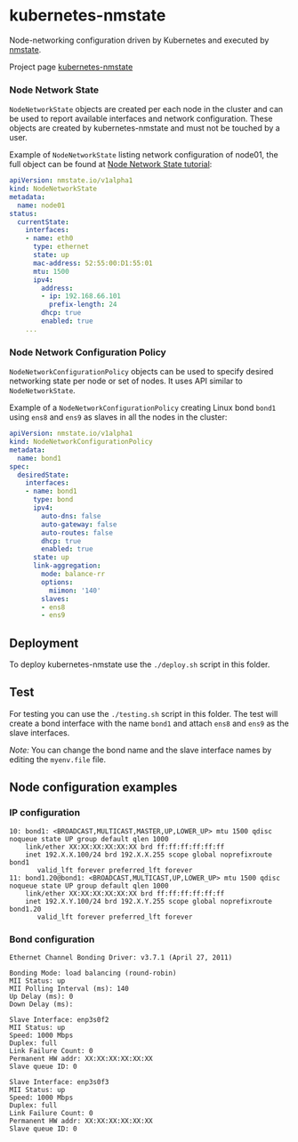 # kubernetes-nmstate

Node-networking configuration driven by Kubernetes and executed by
[nmstate](https://nmstate.github.io/).

Project page [kubernetes-nmstate](https://github.com/nmstate/kubernetes-nmstate)

### Node Network State

`NodeNetworkState` objects are created per each node in the cluster and can be
used to report available interfaces and network configuration. These objects
are created by kubernetes-nmstate and must not be touched by a user.

Example of `NodeNetworkState` listing network configuration of node01, the full
object can be found at [Node Network State tutorial](https://github.com/nmstate/kubernetes-nmstate/blob/master/docs/user-guide-state-reporting.md):

```yaml
apiVersion: nmstate.io/v1alpha1
kind: NodeNetworkState
metadata:
  name: node01
status:
  currentState:
    interfaces:
    - name: eth0
      type: ethernet
      state: up
      mac-address: 52:55:00:D1:55:01
      mtu: 1500
      ipv4:
        address:
        - ip: 192.168.66.101
          prefix-length: 24
        dhcp: true
        enabled: true
    ...
```

### Node Network Configuration Policy

`NodeNetworkConfigurationPolicy` objects can be used to specify desired
networking state per node or set of nodes. It uses API similar to
`NodeNetworkState`.

Example of a `NodeNetworkConfigurationPolicy` creating Linux bond `bond1` using 
`ens8` and `ens9` as slaves in all the nodes in the cluster:

```yaml
apiVersion: nmstate.io/v1alpha1
kind: NodeNetworkConfigurationPolicy
metadata:
  name: bond1
spec:
  desiredState:
    interfaces:
    - name: bond1
      type: bond
      ipv4:
        auto-dns: false
        auto-gateway: false
        auto-routes: false
        dhcp: true
        enabled: true
      state: up
      link-aggregation:
        mode: balance-rr
        options:
          miimon: '140'
        slaves:
        - ens8
        - ens9
```

## Deployment 

To deploy kubernetes-nmstate use the `./deploy.sh` script in this folder.

## Test

For testing you can use the `./testing.sh` script in this folder.
The test will create a bond interface with the name `bond1` and attach `ens8` and `ens9` as the slave interfaces.

*Note:* You can change the bond name and the slave interface names by editing the `myenv.file` file.

## Node configuration examples

### IP configuration

```
10: bond1: <BROADCAST,MULTICAST,MASTER,UP,LOWER_UP> mtu 1500 qdisc noqueue state UP group default qlen 1000
    link/ether XX:XX:XX:XX:XX:XX brd ff:ff:ff:ff:ff:ff
    inet 192.X.X.100/24 brd 192.X.X.255 scope global noprefixroute bond1
       valid_lft forever preferred_lft forever
11: bond1.20@bond1: <BROADCAST,MULTICAST,UP,LOWER_UP> mtu 1500 qdisc noqueue state UP group default qlen 1000
    link/ether XX:XX:XX:XX:XX:XX brd ff:ff:ff:ff:ff:ff
    inet 192.X.Y.100/24 brd 192.X.Y.255 scope global noprefixroute bond1.20
       valid_lft forever preferred_lft forever
```

### Bond configuration

```
Ethernet Channel Bonding Driver: v3.7.1 (April 27, 2011)

Bonding Mode: load balancing (round-robin)
MII Status: up
MII Polling Interval (ms): 140
Up Delay (ms): 0
Down Delay (ms):

Slave Interface: enp3s0f2
MII Status: up
Speed: 1000 Mbps
Duplex: full
Link Failure Count: 0
Permanent HW addr: XX:XX:XX:XX:XX:XX
Slave queue ID: 0

Slave Interface: enp3s0f3
MII Status: up
Speed: 1000 Mbps
Duplex: full
Link Failure Count: 0
Permanent HW addr: XX:XX:XX:XX:XX:XX
Slave queue ID: 0
```
